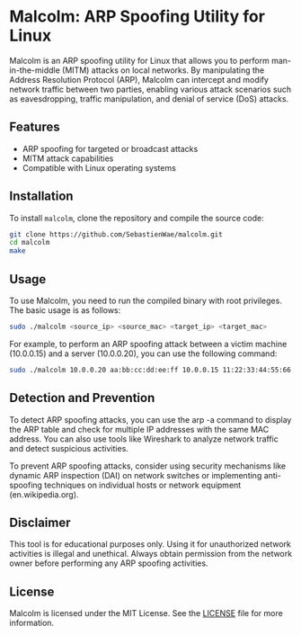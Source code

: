 # Malcolm: ARP Spoofing Utility for Linux

Malcolm is an ARP spoofing utility for Linux that allows you to perform man-in-the-middle (MITM) attacks on local networks. By manipulating the Address Resolution Protocol (ARP), Malcolm can intercept and modify network traffic between two parties, enabling various attack scenarios such as eavesdropping, traffic manipulation, and denial of service (DoS) attacks.


## Features

- ARP spoofing for targeted or broadcast attacks
- MITM attack capabilities
- Compatible with Linux operating systems

## Installation

To install `malcolm`, clone the repository and compile the source code:

```bash
git clone https://github.com/SebastienWae/malcolm.git
cd malcolm
make
```

## Usage

To use Malcolm, you need to run the compiled binary with root privileges. The basic usage is as follows:

```bash
sudo ./malcolm <source_ip> <source_mac> <target_ip> <target_mac>
```

For example, to perform an ARP spoofing attack between a victim machine (10.0.0.15) and a server (10.0.0.20), you can use the following command:

```bash
sudo ./malcolm 10.0.0.20 aa:bb:cc:dd:ee:ff 10.0.0.15 11:22:33:44:55:66
```

## Detection and Prevention
To detect ARP spoofing attacks, you can use the arp -a command to display the ARP table and check for multiple IP addresses with the same MAC address. You can also use tools like Wireshark to analyze network traffic and detect suspicious activities.

To prevent ARP spoofing attacks, consider using security mechanisms like dynamic ARP inspection (DAI) on network switches or implementing anti-spoofing techniques on individual hosts or network equipment (en.wikipedia.org).

## Disclaimer
This tool is for educational purposes only. Using it for unauthorized network activities is illegal and unethical. Always obtain permission from the network owner before performing any ARP spoofing activities.

## License

Malcolm is licensed under the MIT License. See the [LICENSE](LICENSE) file for more information.


